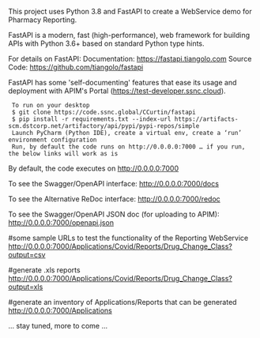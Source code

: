 This project uses Python 3.8 and FastAPI to create a WebService demo for Pharmacy Reporting.

FastAPI is a modern, fast (high-performance), web framework for building APIs with Python 3.6+ based on standard Python type hints.

For details on FastAPI:
Documentation: https://fastapi.tiangolo.com
Source Code: https://github.com/tiangolo/fastapi

FastAPI has some 'self-documenting' features that ease its usage and deployment with APIM's Portal (https://test-developer.ssnc.cloud).

```
 To run on your desktop 
 $ git clone https://code.ssnc.global/CCurtin/fastapi 
 $ pip install -r requirements.txt --index-url https://artifacts-scm.dstcorp.net/artifactory/api/pypi/pypi-repos/simple
 Launch PyCharm (Python IDE), create a virtual env, create a ‘run’ environment configuration 
 Run, by default the code runs on http://0.0.0.0:7000 … if you run, the below links will work as is 
```

By default, the code executes on http://0.0.0.0:7000

To see the Swagger/OpenAPI interface:
http://0.0.0.0:7000/docs

To see the Alternative ReDoc interface:
http://0.0.0.0:7000/redoc

To see the Swagger/OpenAPI JSON doc (for uploading to APIM):
http://0.0.0.0:7000/openapi.json

#some sample URLs to test the functionality of the Reporting WebService
http://0.0.0.0:7000/Applications/Covid/Reports/Drug_Change_Class?output=csv

#generate .xls reports
http://0.0.0.0:7000/Applications/Covid/Reports/Drug_Change_Class?output=xls

#generate an inventory of Applications/Reports that can be generated
http://0.0.0.0:7000/Applications

... stay tuned, more to come ...